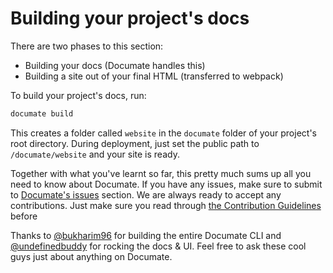 # Building your project's docs

There are two phases to this section:

- Building your docs (Documate handles this)
- Building a site out of your final HTML (transferred to webpack)

To build your project's docs, run:

```bash
documate build
```

This creates a folder called `website` in the `documate` folder of your project's root directory. During deployment, just set the public path to `/documate/website` and your site is ready.

Together with what you've learnt so far, this pretty much sums up all you need to know about Documate. If you have any issues, make sure to submit to [Documate's issues](https://github.com/bukharim96/documate/issues) section. We are always ready to accept any contributions. Just make sure you read through [the Contribution Guidelines](/docs/contributing) before

Thanks to [@bukharim96](https://twitter.com/bukharim96/) for building the entire Documate CLI and [@undefinedbuddy](https://twitter.com/undefinedbuddy/) for rocking the docs & UI. Feel free to ask these cool guys just about anything on Documate.
